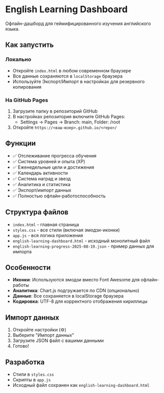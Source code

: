 ﻿# English Learning Dashboard

Офлайн-дашборд для геймифицированного изучения английского языка.

## Как запустить

### Локально
- Откройте `index.html` в любом современном браузере
- Все данные сохраняются в `localStorage` браузера
- Используйте Экспорт/Импорт в настройках для резервного копирования

### На GitHub Pages
1. Загрузите папку в репозиторий GitHub
2. В настройках репозитория включите GitHub Pages:
   - Settings → Pages → Branch: main, Folder: /root
3. Откройте `https://<ваш-юзер>.github.io/<repo>/`

## Функции

- ✅ Отслеживание прогресса обучения
- ✅ Система уровней и опыта (XP)
- ✅ Еженедельные цели и достижения
- ✅ Календарь активности
- ✅ Система наград и звезд
- ✅ Аналитика и статистика
- ✅ Экспорт/импорт данных
- ✅ Полностью офлайн-работоспособность

## Структура файлов

- `index.html` - главная страница
- `styles.css` - все стили (включая эмодзи-иконки)
- `app.js` - вся логика приложения
- `english-learning-dashboard.html` - исходный монолитный файл
- `english-learning-progress-2025-08-19.json` - пример данных для импорта

## Особенности

- **Иконки**: Используются эмодзи вместо Font Awesome для офлайн-работы
- **Аналитика**: Chart.js подгружается по CDN (опционально)
- **Данные**: Все сохраняется в localStorage браузера
- **Кодировка**: UTF-8 для корректного отображения кириллицы

## Импорт данных

1. Откройте настройки (⚙️)
2. Выберите "Импорт данных"
3. Загрузите JSON файл с вашими данными
4. Готово!

## Разработка

- Стили в `styles.css`
- Скрипты в `app.js`
- Исходный файл сохранен как `english-learning-dashboard.html`
